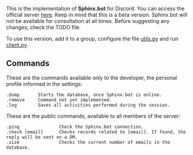 This is the implementation of **Sphinx.bot** for Discord. You can access the official server [here](https://discord.gg/m2vvU67qCg). Keep in mind that this is a beta version. Sphinx.bot will not be available for consultation at all times. Before suggesting any changes, check the TODO file.

To use this version, add it to a group, configure the file [utils.py](https://github.com/rf-peixoto/Sphinx.bot/blob/main/Discord/utils.py) and run [client.py](https://github.com/rf-peixoto/Sphinx.bot/blob/main/Discord/client.py).

## Commands

These are the commands available only to the developer, the personal profile informed in the settings:
```
.dump       Starts the database, once Sphinx.bot is online.
.remove     Command not yet implemented.
.log        Saves all activities performed during the session.
```

These are the public commands, available to all members of the server:
```
.ping               Check the Sphinx.bot connection.
.check [email]      Checks records related to [email]. If found, the reply will be sent on a DM.
.size               Checks the current number of emails in the database.
```
